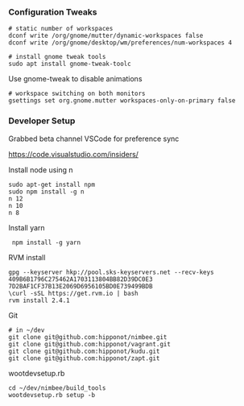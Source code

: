 ### Configuration Tweaks


```
# static number of workspaces
dconf write /org/gnome/mutter/dynamic-workspaces false
dconf write /org/gnome/desktop/wm/preferences/num-workspaces 4
```

```
# install gnome tweak tools
sudo apt install gnome-tweak-toolc
```
Use gnome-tweak to disable animations
```
# workspace switching on both monitors 
gsettings set org.gnome.mutter workspaces-only-on-primary false
```
### Developer Setup

Grabbed beta channel VSCode for preference sync

https://code.visualstudio.com/insiders/ 


Install node using n
```
sudo apt-get install npm
sudo npm install -g n
n 12
n 10
n 8
```

Install yarn

``` npm install -g yarn```

RVM install
```
gpg --keyserver hkp://pool.sks-keyservers.net --recv-keys 409B6B1796C275462A1703113804BB82D39DC0E3 7D2BAF1CF37B13E2069D6956105BD0E739499BDB
\curl -sSL https://get.rvm.io | bash
rvm install 2.4.1
```
Git
```
# in ~/dev
git clone git@github.com:hipponot/nimbee.git
git clone git@github.com:hipponot/vagrant.git
git clone git@github.com:hipponot/kudu.git
git clone git@github.com:hipponot/zapt.git
```
wootdevsetup.rb
```
cd ~/dev/nimbee/build_tools
wootdevsetup.rb setup -b
```

